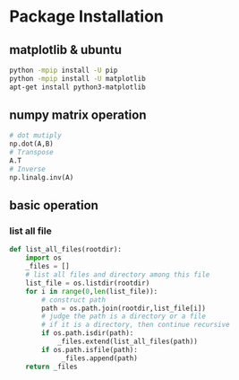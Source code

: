 # Package Installation
## matplotlib & ubuntu
```bash
python -mpip install -U pip
python -mpip install -U matplotlib
apt-get install python3-matplotlib
```


## numpy matrix operation
```python
# dot mutiply
np.dot(A,B)
# Transpose
A.T 
# Inverse
np.linalg.inv(A)
```
## basic operation  
### list all file
```python
def list_all_files(rootdir):
    import os
    _files = []
    # list all files and directory among this file
    list_file = os.listdir(rootdir)
    for i in range(0,len(list_file)):
        # construct path
        path = os.path.join(rootdir,list_file[i])
        # judge the path is a directory or a file
        # if it is a directory, then continue recursive        
        if os.path.isdir(path):
            _files.extend(list_all_files(path))
        if os.path.isfile(path):
             _files.append(path)
    return _files
```